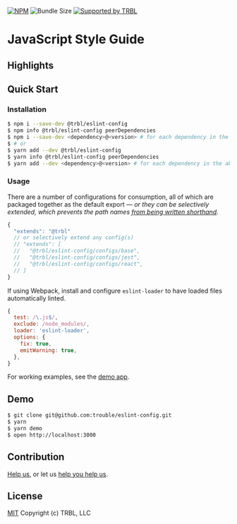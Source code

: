 [![NPM](https://img.shields.io/npm/v/@trbl/eslint-config)](https://www.npmjs.com/@trbl/eslint-config)
![Bundle Size](https://img.shields.io/bundlephobia/minzip/@trbl/eslint-config?label=zipped)
[![Supported by TRBL](https://img.shields.io/badge/supported_by-TRBL-black)](https://github.com/trouble)

# JavaScript Style Guide

## Highlights

## Quick Start

### Installation

```bash
$ npm i --save-dev @trbl/eslint-config
$ npm info @trbl/eslint-config peerDependencies
$ npm i --save-dev <dependency>@<version> # for each dependency in the above output
$ # or
$ yarn add --dev @trbl/eslint-config
$ yarn info @trbl/eslint-config peerDependencies
$ yarn add --dev <dependency>@<version> # for each dependency in the above output
```

### Usage

There are a number of configurations for consumption, all of which are packaged together as the default export &mdash; *or they can be selectively extended, which prevents the path names [from being written shorthand](https://eslint.org/docs/developer-guide/shareable-configs#sharing-multiple-configs).*

```javascript
{
  "extends": "@trbl"
  // or selectively extend any config(s)
  // "extends": [
  //   "@trbl/eslint-config/configs/base",
  //   "@trbl/eslint-config/configs/jest",
  //   "@trbl/eslint-config/configs/react",
  // ]
}
```

If using Webpack, install and configure `eslint-loader` to have loaded files automatically linted.

```javascript
{
  test: /\.js$/,
  exclude: /node_modules/,
  loader: 'eslint-loader',
  options: {
    fix: true,
    emitWarning: true,
  },
}
```

For working examples, see the [demo app](./demo/App.demo.js).

## Demo

```bash
$ git clone git@github.com:trouble/eslint-config.git
$ yarn
$ yarn demo
$ open http://localhost:3000
```

## Contribution

[Help us,](https://github.com/trouble/.github/blob/master/CONTRIBUTING.md) or let us [help you help us](https://github.com/trouble/.github/blob/master/SUPPORT.md).

## License

[MIT](https://github.com/trouble/eslint-config/blob/master/LICENSE) Copyright (c) TRBL, LLC
